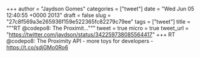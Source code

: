 
+++
author = "Jaydson Gomes"
categories = ["tweet"]
date = "Wed Jun 05 12:40:55 +0000 2013"
draft = false
slug = "27c8f569a3e265936f159e522365fc82279c79ee"
tags = ["tweet"]
title = """RT @codepo8: The Proximit..."""
tweet = true
micro = true
tweet_url = "https://twitter.com/jaydson/status/342259738085564417"
+++
RT @codepo8: The Proximity API - more toys for developers - https://t.co/sdjGMo0Ro6
